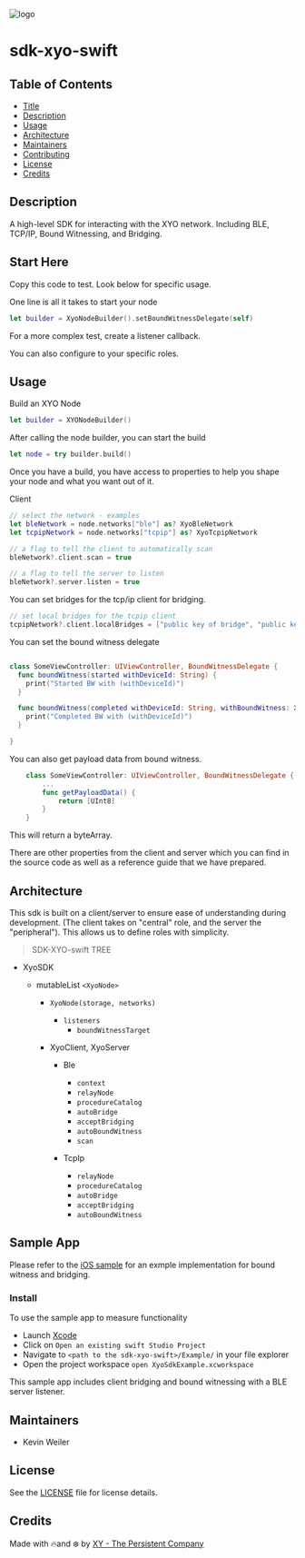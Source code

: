 [logo]: https://cdn.xy.company/img/brand/XY_Logo_GitHub.png

![logo]

# sdk-xyo-swift

## Table of Contents

-   [Title](#sdk-xyo-swift)
-   [Description](#description)
-   [Usage](#usage)
-   [Architecture](#architecture)
-   [Maintainers](#maintainers)
-   [Contributing](#contributing)
-   [License](#license)
-   [Credits](#credits)

## Description 

A high-level SDK for interacting with the XYO network.
Including BLE, TCP/IP, Bound Witnessing, and Bridging. 

## Start Here

Copy this code to test. Look below for specific usage. 

One line is all it takes to start your node 

```swift
let builder = XyoNodeBuilder().setBoundWitnessDelegate(self)
```

For a more complex test, create a listener callback.

You can also configure to your specific roles.

## Usage

Build an XYO Node 

```swift
let builder = XYONodeBuilder()
```

After calling the node builder, you can start the build

```swift
let node = try builder.build()
```

Once you have a build, you have access to properties to help you shape your node and what you want out of it. 

Client

```swift
// select the network - examples
let bleNetwork = node.networks["ble"] as? XyoBleNetwork
let tcpipNetwork = node.networks["tcpip"] as? XyoTcpipNetwork

// a flag to tell the client to automatically scan
bleNetwork?.client.scan = true

// a flag to tell the server to listen
bleNetwork?.server.listen = true
```

You can set bridges for the tcp/ip client for bridging. 

```swift
// set local bridges for the tcpip client
tcpipNetwork?.client.localBridges = ["public key of bridge", "public key of other bridge"]
```
You can set the bound witness delegate

```swift

class SomeViewController: UIViewController, BoundWitnessDelegate {
  func boundWitness(started withDeviceId: String) {
    print("Started BW with (withDeviceId)")
  }

  func boundWitness(completed withDeviceId: String, withBoundWitness: XyoBoundWitness?) {
    print("Completed BW with (withDeviceId)")
  }

}

```

You can also get payload data from bound witness. 

```swift
    class SomeViewController: UIViewController, BoundWitnessDelegate {
        ...
        func getPayloadData() {
            return [UInt8]
        }
    }
```
This will return a byteArray.

There are other properties from the client and server which you can find in the source code as well as a reference guide that we have prepared. 

## Architecture

This sdk is built on a client/server to ensure ease of understanding during development. (The client takes on "central" role, and the server the "peripheral"). This allows us to define roles with simplicity. 

> SDK-XYO-swift TREE

-   XyoSDK
    -   mutableList `<XyoNode>` 

        -   `XyoNode(storage, networks)`
            -   `listeners`
                -   `boundWitnessTarget`
        -   XyoClient, XyoServer

            -   Ble

                -   `context`
                -   `relayNode`
                -   `procedureCatalog`
                -   `autoBridge`
                -   `acceptBridging`
                -   `autoBoundWitness`
                -   `scan`

            -   TcpIp
                -   `relayNode`
                -   `procedureCatalog`
                -   `autoBridge`
                -   `acceptBridging`
                -   `autoBoundWitness`

## Sample App

Please refer to the [iOS sample](/Example/iOSExample/XyoExampleViewController.swift) for an exmple implementation for bound witness and bridging. 

### Install

To use the sample app to measure functionality

-   Launch [Xcode](https://developer.apple.com/xcode/)
-   Click on `Open an existing swift Studio Project`
-   Navigate to `<path to the sdk-xyo-swift>/Example/` in your file explorer
-   Open the project workspace `open XyoSdkExample.xcworkspace`

This sample app includes client bridging and bound witnessing with a BLE server listener. 

## Maintainers

-   Kevin Weiler

## License

See the [LICENSE](LICENSE) file for license details.

## Credits

Made with 🔥and ❄️ by [XY - The Persistent Company](https://www.xy.company)

